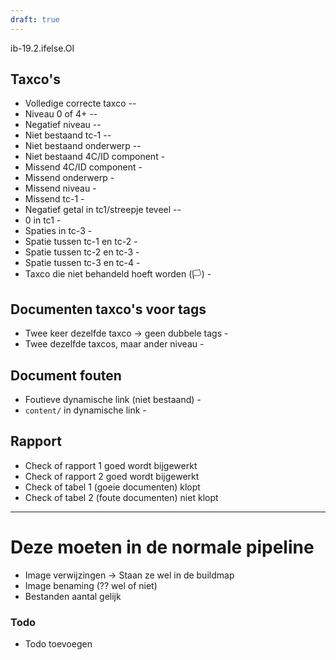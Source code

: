 ```yaml
---
draft: true
---
```


ib-19.2.ifelse.OI

## Taxco's

- Volledige correcte taxco --
- Niveau 0 of 4+ --
- Negatief niveau --
- Niet bestaand tc-1 --
- Niet bestaand onderwerp --
- Niet bestaand 4C/ID component -
- Missend 4C/ID component -
- Missend onderwerp -
- Missend niveau -
- Missend tc-1 -
- Negatief getal in tc1/streepje teveel --
- 0 in tc1 -
- Spaties in tc-3 -
- Spatie tussen tc-1 en tc-2 -
- Spatie tussen tc-2 en tc-3 -
- Spatie tussen tc-3 en tc-4 -
- Taxco die niet behandeld hoeft worden (🏳️) -

## Documenten taxco's voor tags

- Twee keer dezelfde taxco -> geen dubbele tags -
- Twee dezelfde taxcos, maar ander niveau -

## Document fouten

- Foutieve dynamische link (niet bestaand) -
- `content/` in dynamische link -

## Rapport

- Check of rapport 1 goed wordt bijgewerkt
- Check of rapport 2 goed wordt bijgewerkt
- Check of tabel 1 (goeie documenten) klopt
- Check of tabel 2 (foute documenten) niet klopt

---

# Deze moeten in de normale pipeline

- Image verwijzingen -> Staan ze wel in de buildmap
- Image benaming (?? wel of niet)
- Bestanden aantal gelijk

### Todo

- Todo toevoegen
